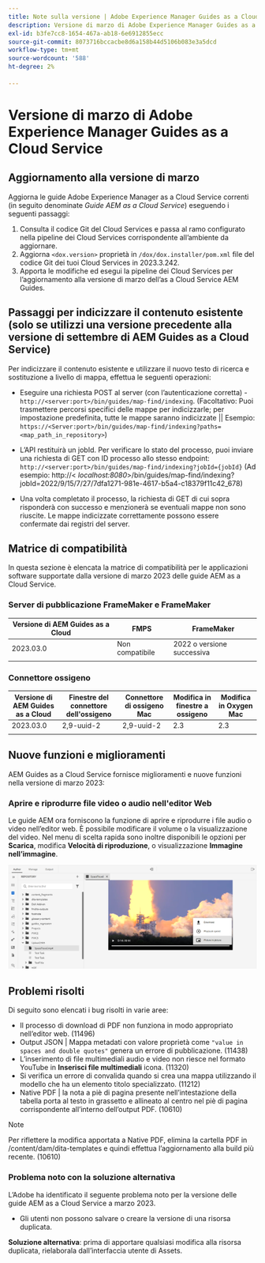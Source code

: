 ```yaml
---
title: Note sulla versione | Adobe Experience Manager Guides as a Cloud Service, versione di marzo 2023
description: Versione di marzo di Adobe Experience Manager Guides as a Cloud Service
exl-id: b3fe7cc8-1654-467a-ab18-6e6912855ecc
source-git-commit: 8073716bccacbe8d6a158b44d5106b083e3a5dcd
workflow-type: tm+mt
source-wordcount: '588'
ht-degree: 2%

---
```


# Versione di marzo di Adobe Experience Manager Guides as a Cloud Service

## Aggiornamento alla versione di marzo

Aggiorna le guide Adobe Experience Manager as a Cloud Service correnti (in seguito denominate *Guide AEM as a Cloud Service*) eseguendo i seguenti passaggi:
1. Consulta il codice Git del Cloud Services e passa al ramo configurato nella pipeline dei Cloud Services corrispondente all’ambiente da aggiornare.
2. Aggiorna `<dox.version>` proprietà in `/dox/dox.installer/pom.xml` file del codice Git dei tuoi Cloud Services in 2023.3.242.
3. Apporta le modifiche ed esegui la pipeline dei Cloud Services per l’aggiornamento alla versione di marzo dell’as a Cloud Service AEM Guides.

## Passaggi per indicizzare il contenuto esistente (solo se utilizzi una versione precedente alla versione di settembre di AEM Guides as a Cloud Service)

Per indicizzare il contenuto esistente e utilizzare il nuovo testo di ricerca e sostituzione a livello di mappa, effettua le seguenti operazioni:

* Eseguire una richiesta POST al server (con l’autenticazione corretta) - `http://<server:port>/bin/guides/map-find/indexing`.
(Facoltativo: Puoi trasmettere percorsi specifici delle mappe per indicizzarle; per impostazione predefinita, tutte le mappe saranno indicizzate || Esempio: `https://<Server:port>/bin/guides/map-find/indexing?paths=<map_path_in_repository>`)

* L’API restituirà un jobId. Per verificare lo stato del processo, puoi inviare una richiesta di GET con ID processo allo stesso endpoint: `http://<server:port>/bin/guides/map-find/indexing?jobId={jobId}`
(Ad esempio: http://&lt;
_localhost:8080_>/bin/guides/map-find/indexing?jobId=2022/9/15/7/27/7dfa1271-981e-4617-b5a4-c18379f11c42_678)

* Una volta completato il processo, la richiesta di GET di cui sopra risponderà con successo e menzionerà se eventuali mappe non sono riuscite. Le mappe indicizzate correttamente possono essere confermate dai registri del server.

## Matrice di compatibilità

In questa sezione è elencata la matrice di compatibilità per le applicazioni software supportate dalla versione di marzo 2023 delle guide AEM as a Cloud Service.

### Server di pubblicazione FrameMaker e FrameMaker

| Versione di AEM Guides as a Cloud | FMPS | FrameMaker |
| --- | --- | --- |
| 2023.03.0 | Non compatibile | 2022 o versione successiva |
|  |  |  |


### Connettore ossigeno

| Versione di AEM Guides as a Cloud | Finestre del connettore dell&#39;ossigeno | Connettore di ossigeno Mac | Modifica in finestre a ossigeno | Modifica in Oxygen Mac |
| --- | --- | --- | --- | --- |
| 2023.03.0 | 2,9-uuid-2 | 2,9-uuid-2 | 2.3 | 2.3 |
|  |  |  |  |


## Nuove funzioni e miglioramenti

AEM Guides as a Cloud Service fornisce miglioramenti e nuove funzioni nella versione di marzo 2023:

### Aprire e riprodurre file video o audio nell&#39;editor Web

Le guide AEM ora forniscono la funzione di aprire e riprodurre i file audio o video nell’editor web. È possibile modificare il volume o la visualizzazione del video. Nel menu di scelta rapida sono inoltre disponibili le opzioni per **Scarica**, modifica **Velocità di riproduzione**, o visualizzazione **Immagine nell’immagine**.

<img src="assets/video-web-editor.png" alt="riproduci video" width="600">


## Problemi risolti

Di seguito sono elencati i bug risolti in varie aree:

* Il processo di download di PDF non funziona in modo appropriato nell’editor web. (11496)
* Output JSON | Mappa metadati con valore proprietà come `"value in spaces and double quotes"` genera un errore di pubblicazione. (11438)
* L’inserimento di file multimediali audio e video non riesce nel formato YouTube in **Inserisci file multimediali** icona. (11320)
* Si verifica un errore di convalida quando si crea una mappa utilizzando il modello che ha un elemento titolo specializzato. (11212)
* Native PDF | la nota a piè di pagina presente nell’intestazione della tabella porta al testo in grassetto e allineato al centro nel piè di pagina corrispondente all’interno dell’output PDF. (10610)
>[!NOTE]
>
>Per riflettere la modifica apportata a Native PDF, elimina la cartella PDF in /content/dam/dita-templates e quindi effettua l’aggiornamento alla build più recente. (10610)

### Problema noto con la soluzione alternativa

L’Adobe ha identificato il seguente problema noto per la versione delle guide AEM as a Cloud Service a marzo 2023.

* Gli utenti non possono salvare o creare la versione di una risorsa duplicata.

**Soluzione alternativa**: prima di apportare qualsiasi modifica alla risorsa duplicata, rielaborala dall’interfaccia utente di Assets.
